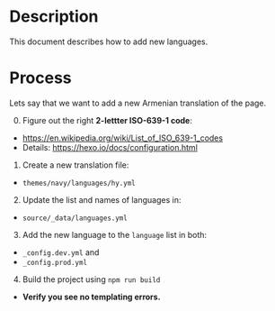 # Description

This document describes how to add new languages.

# Process

Lets say that we want to add a new Armenian translation of the page.

0. Figure out the right __2-lettter ISO-639-1 code__:
  - https://en.wikipedia.org/wiki/List_of_ISO_639-1_codes
  - Details: https://hexo.io/docs/configuration.html
1. Create a new translation file:
  - `themes/navy/languages/hy.yml`
2. Update the list and names of languages in:
  - `source/_data/languages.yml`
3. Add the new language to the `language` list in both:
  - `_config.dev.yml` and
  - `_config.prod.yml`
4. Build the project using `npm run build`
  - __Verify you see no templating errors.__
